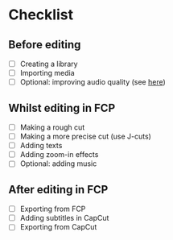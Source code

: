 # Checklist
## Before editing
- [ ] Creating a library
- [ ] Importing media
- [ ] Optional: improving audio quality (see [here](/speech))
## Whilst editing in FCP
- [ ] Making a rough cut
- [ ] Making a more precise cut (use J-cuts)
- [ ] Adding texts
- [ ] Adding zoom-in effects
- [ ] Optional: adding music
## After editing in FCP
- [ ] Exporting from FCP
- [ ] Adding subtitles in CapCut
- [ ] Exporting from CapCut